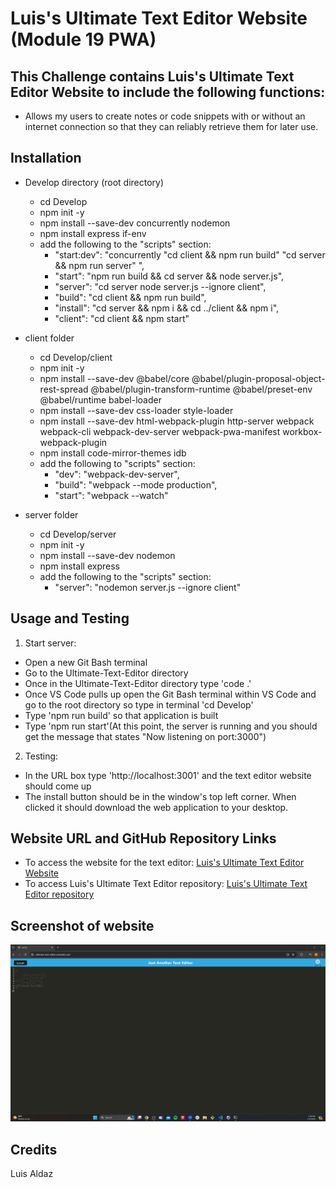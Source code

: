 # Luis's Ultimate Text Editor Website (Module 19 PWA)

## This Challenge contains Luis's Ultimate Text Editor Website to include the following functions:

- Allows my users to create notes or code snippets with or without an internet connection so that they can reliably retrieve them for later use.

## Installation

- Develop directory (root directory)

  - cd Develop
  - npm init -y
  - npm install --save-dev concurrently nodemon
  - npm install express if-env
  - add the following to the "scripts" section:
    - "start:dev": "concurrently \"cd client && npm run build\" \"cd server && npm run server\" ",
    - "start": "npm run build && cd server && node server.js",
    - "server": "cd server node server.js --ignore client",
    - "build": "cd client && npm run build",
    - "install": "cd server && npm i && cd ../client && npm i",
    - "client": "cd client && npm start"

- client folder

  - cd Develop/client
  - npm init -y
  - npm install --save-dev @babel/core @babel/plugin-proposal-object-rest-spread @babel/plugin-transform-runtime @babel/preset-env @babel/runtime babel-loader
  - npm install --save-dev css-loader style-loader
  - npm install --save-dev html-webpack-plugin http-server webpack webpack-cli webpack-dev-server webpack-pwa-manifest workbox-webpack-plugin
  - npm install code-mirror-themes idb
  - add the following to "scripts" section:
    - "dev": "webpack-dev-server",
    - "build": "webpack --mode production",
    - "start": "webpack --watch"

- server folder
  - cd Develop/server
  - npm init -y
  - npm install --save-dev nodemon
  - npm install express
  - add the following to the "scripts" section:
    - "server": "nodemon server.js --ignore client"

## Usage and Testing

1. Start server:

- Open a new Git Bash terminal
- Go to the Ultimate-Text-Editor directory
- Once in the Ultimate-Text-Editor directory type 'code .'
- Once VS Code pulls up open the Git Bash terminal within VS Code and go to the root directory so type in terminal 'cd Develop'
- Type 'npm run build' so that application is built
- Type 'npm run start'(At this point, the server is running and you should get the message that states "Now listening on port:3000")

2. Testing:

- In the URL box type 'http://localhost:3001' and the text editor website should come up
- The install button should be in the window's top left corner. When clicked it should download the web application to your desktop.

## Website URL and GitHub Repository Links

- To access the website for the text editor: [Luis's Ultimate Text Editor Website](https://ultimate-text-editor.onrender.com)
- To access Luis's Ultimate Text Editor repository: [Luis's Ultimate Text Editor repository](https://github.com/ricanlonghorn23/Ultimate-Text-Editor.git)

## Screenshot of website

![alt text](image.png)

## Credits

Luis Aldaz
